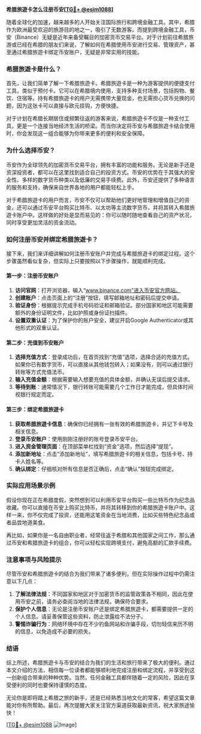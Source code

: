**希腊旅遊卡怎么注册币安[[TG💪+ @esim1088](https://t.me/s/esim1088)]**

随着全球化的加速，越来越多的人开始关注国际旅行和跨境金融工具。其中，希腊作为欧洲最受欢迎的旅游目的地之一，吸引了无数游客。而提到跨境金融工具，币安（Binance）无疑是近年来备受瞩目的加密货币交易平台。对于计划前往希腊旅游或已经在希腊的朋友们来说，了解如何在希腊使用币安进行交易、管理资产，甚至通过希腊旅遊卡绑定币安账户，无疑是非常实用的技能。

### 希腊旅遊卡是什么？

首先，让我们简单了解一下希腊旅遊卡。希腊旅遊卡是一种为游客提供的便捷支付工具，类似于预付卡。它可以在希腊境内使用，支持多种支付场景，包括购物、餐饮、住宿等。持有希腊旅遊卡的用户无需携带大量现金，也无需担心货币兑换的问题，因为这张卡可以直接与欧元挂钩，方便快捷。

对于计划在希腊长期居住或频繁往返的游客来说，希腊旅遊卡不仅是一种支付工具，更是一个连接当地经济生活的桥梁。而当你决定将币安与希腊旅遊卡结合使用时，你会发现这一组合能够为你带来更多的便利和安全保障。

### 为什么选择币安？

币安作为全球领先的加密货币交易平台，拥有丰富的功能和服务。无论是新手还是资深投资者，都可以在这里找到适合自己的投资方式。币安的优势在于其强大的安全性、多样的数字货币种类以及低廉的交易手续费。此外，币安还提供了多种语言的服务和支持，确保来自世界各地的用户都能轻松上手。

对于希腊旅遊卡的用户而言，币安不仅可以帮助他们更好地管理和增值自己的资金，还可以通过币安平台购买比特币、以太坊等主流数字货币，并将其转入希腊旅遊卡账户中。这样做的好处是显而易见的：你可以随时随地查看自己的资产状况，同时享受更加灵活的资金流动。

### 如何注册币安并绑定希腊旅遊卡？

接下来，我们来详细讲解如何注册币安账户并完成与希腊旅遊卡的绑定过程。这个步骤虽然看似复杂，但实际上只要按照以下步骤操作，就能顺利完成。

#### 第一步：注册币安账户

1. **访问官网**：打开浏览器，输入“www.binance.com”进入币安官方网站。
2. **创建账户**：点击页面上的“注册”按钮，填写邮箱地址和密码后提交申请。
3. **验证身份**：根据提示完成手机号码验证和邮箱验证。部分国家和地区可能需要额外的身份证明文件，比如护照或身份证扫描件。
4. **设置双重认证**：为了保护你的账户安全，建议开启Google Authenticator或其他形式的双重认证。

#### 第二步：充值到币安账户

1. **选择充值方式**：登录成功后，在首页找到“充值”选项，选择合适的充值方式。如果你已有数字货币，可以直接从其他钱包转入；如果没有，则可以通过银行转账等方式充值法币。
2. **输入充值金额**：根据需要输入想要充值的具体金额，并确认无误后提交请求。
3. **等待到账**：通常情况下，银行转账可能需要几个工作日才能完成，但具体时间视银行规定而定。

#### 第三步：绑定希腊旅遊卡

1. **获取希腊旅遊卡信息**：确保你已经拥有一张有效的希腊旅遊卡，并记下卡号及相关信息。
2. **登录币安账户**：使用刚刚注册好的账号登录币安平台。
3. **进入资金管理页面**：在顶部菜单栏找到“资金”选项，然后选择“提现”。
4. **添加新地址**：点击“添加新地址”，填写希腊旅遊卡的相关信息，包括卡号、持卡人姓名等。
5. **确认绑定**：仔细核对所有信息是否正确后，点击“确认”按钮完成绑定。

### 实际应用场景示例

假设你现在正在希腊度假，突然想到可以利用币安平台购买一些比特币作为纪念品收藏。你可以直接在币安上购买比特币，并将其转移到你的希腊旅遊卡账户中。这样一来，你不仅完成了投资，还能用这笔资金在当地消费，比如买些特色纪念品或者品尝地道美食。

再比如，如果你是一名自由职业者，经常往返于希腊和其他国家之间工作，那么通过币安和希腊旅遊卡的组合，你可以轻松实现跨境支付，避免高额的汇款手续费。

### 注意事项与风险提示

尽管币安和希腊旅遊卡的结合为我们带来了诸多便利，但在实际操作过程中仍需注意以下几点：

1. **了解法律法规**：不同国家和地区对于加密货币的监管政策各不相同，因此在使用币安之前，请务必查阅当地的法律法规，确保符合要求。
2. **保护个人信息**：无论是注册币安账户还是绑定希腊旅遊卡，都需要提供一定的个人信息。请妥善保管这些资料，防止泄露给不法分子。
3. **警惕诈骗行为**：网络环境中存在不少钓鱼网站和诈骗手段，切勿轻信来历不明的信息，以免造成不必要的损失。

### 结语

综上所述，希腊旅遊卡与币安的结合为我们的生活和旅行带来了极大的便利。通过本文介绍的方法，相信每一位读者都能够顺利地完成注册和绑定流程，并享受到这一创新组合带来的种种优势。当然，任何金融工具都伴随着一定的风险，因此在享受便利的同时也要保持谨慎的态度。

无论你是即将踏上希腊之旅的新手，还是已经熟悉当地文化的常客，希望这篇文章能对你有所帮助。最后，再次提醒大家关注官方渠道获取最新资讯，祝大家旅途愉快！

[[TG💪+ @esim1088](https://t.me/s/esim1088) ![Image](https://i.postimg.cc/4NQfJmqS/Snipaste-2025-05-13-00-14-12.png)]